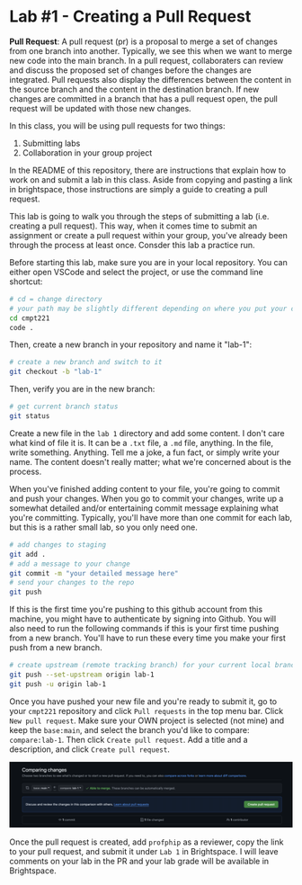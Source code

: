 # Lab #1 - Creating a Pull Request

**Pull Request**: A pull request (pr) is a proposal to merge a set of changes from one branch into another. Typically, we see this when we want to merge new code into the main branch. In a pull request, collaboraters can review and discuss the proposed set of changes before the changes are integrated. Pull requests also display the differences between the content in the source branch and the content in the destination branch. If new changes are committed in a branch that has a pull request open, the pull request will be updated with those new changes.

In this class, you will be using pull requests for two things:  
1. Submitting labs
2. Collaboration in your group project

In the README of this repository, there are instructions that explain how to work on and submit a lab in this class. Aside from copying and pasting a link in brightspace, those instructions are simply a guide to creating a pull request. 

This lab is going to walk you through the steps of submitting a lab (i.e. creating a pull request). This way, when it comes time to submit an assignment or create a pull request within your group, you've already been through the process at least once. Consder this lab a practice run.

Before starting this lab, make sure you are in your local repository. You can either open VSCode and select the project, or use the command line shortcut:
```bash
# cd = change directory
# your path may be slightly different depending on where you put your code
cd cmpt221
code .
```

Then, create a new branch in your repository and name it "lab-1":
```bash
# create a new branch and switch to it
git checkout -b "lab-1"
```

Then, verify you are in the new branch:
```bash
# get current branch status
git status
```

Create a new file in the `lab 1` directory and add some content. I don't care what kind of file it is. It can be a `.txt` file, a `.md` file, anything. In the file, write something. Anything. Tell me a joke, a fun fact, or simply write your name. The content doesn't really matter; what we're concerned about is the process. 

When you've finished adding content to your file, you're going to commit and push your changes. When you go to commit your changes, write up a somewhat detailed and/or entertaining commit message explaining what you're committing. Typically, you'll have more than one commit for each lab, but this is a rather small lab, so you only need one.

```bash
# add changes to staging
git add . 
# add a message to your change
git commit -m "your detailed message here"
# send your changes to the repo
git push
 ```

If this is the first time you're pushing to this github account from this machine, you might have to authenticate by signing into Github. You will also need to run the following commands if this is your first time pushing from a new branch. You'll have to run these every time you make your first push from a new branch.  

```bash
# create upstream (remote tracking branch) for your current local branch
git push --set-upstream origin lab-1
git push -u origin lab-1
```

Once you have pushed your new file and you're ready to submit it, go to your `cmpt221` repository and click `Pull requests` in the top menu bar. Click `New pull request`. Make sure your OWN project is selected (not mine) and keep the `base:main`, and select the branch you'd like to compare: `compare:lab-1`. Then click `Create pull request`. Add a title and a description, and click `Create pull request`. 

![Alt text](pr.png)


Once the pull request is created, add `profphip` as a reviewer, copy the link to your pull request, and submit it under `Lab 1` in Brightspace. I will leave comments on your lab in the PR and your lab grade will be available in Brightspace.